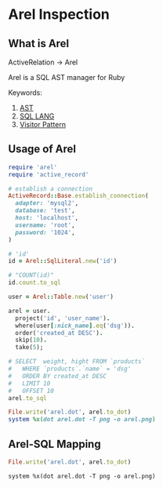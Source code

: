 # Arel Inspection

## What is Arel

ActiveRelation -> Arel

Arel is a SQL AST manager for Ruby

Keywords:

1.  [AST][1]
2.  [SQL LANG][2]
3.  [Visitor Pattern][3]

[1]: http://en.wikipedia.org/wiki/Abstract_syntax_tree 'AST'
[2]: https://www.sqlite.org/lang_select.html 'SQL LANG'
[3]: http://en.wikipedia.org/wiki/Visitor_pattern 'Visitor Pattern'

## Usage of Arel
```ruby
require 'arel'
require 'active_record'

# establish a connection
ActiveRecord::Base.establish_connection(
  adapter: 'mysql2',
  database: 'test',
  host: 'localhost',
  username: 'root',
  password: '1024',
)

# 'id'
id = Arel::SqlLiteral.new('id')

# "COUNT(id)"
id.count.to_sql

user = Arel::Table.new('user')

arel = user.
  project('id', 'user_name').
  where(user[:nick_name].eq('dsg')).
  order('created_at DESC').
  skip(10).
  take(5);

# SELECT  weight, hight FROM `products`
#   WHERE `products`.`name` = 'dsg'
#   ORDER BY created_at DESC
#   LIMIT 10
#   OFFSET 10
arel.to_sql

File.write('arel.dot', arel.to_dot)
system %x(dot arel.dot -T png -o arel.png)
```

## Arel-SQL Mapping
```ruby
File.write('arel.dot', arel.to_dot)
```
``` shell
system %x(dot arel.dot -T png -o arel.png)
```



